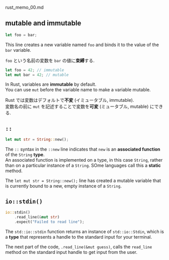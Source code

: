 rust_memo_00.md

## mutable and immutable
```rust
let foo = bar;
```
This line creates a new variable named `foo` and binds it to the value of the `bar` variable.  

`foo` という名前の変数を `bar` の値に**束縛**する.

```rust
let foo = 42; // immutable
let mut bar = 42; // mutable
```
In Rust, variables are **immutable** by default.  
You can use `mut` before the variable name to make a variable mutable.  

Rust では変数はデフォルトで**不変** (イミュータブル, immutable).  
変数名の前に `mut` を記述することで変数を**可変** (ミュータブル, mutable) にできる.





## `::`
```rust
let mut str = String::new();
```

The `::` syntax in the `::new` line indicates that `new` is an **associated function** of the `String` **type**.  
An associated function is implemented on a type, in this case `String`, rather than on a particular instance of a `String`. SOme languages call this a **static** method.

The `let mut str = String::new();` line has created a mutable variable that is currently bound to a new, empty instance of a `String`.

## `io::stdin()`
```rust
io::stdin()
	.read_line(&mut str)
	.expect("Failed to read line");
```

The `std::io::stdin` function returns an instance of `std::io::Stdin`, which is a **type** that represents a handle to the standard input for your terminal.  

The next part of the code, `.read_line(&mut guess)`, calls the `read_line` method on the standard input handle to get input from the user.


